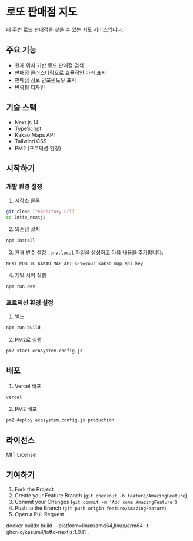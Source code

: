 # 로또 판매점 지도

내 주변 로또 판매점을 찾을 수 있는 지도 서비스입니다.

## 주요 기능

- 현재 위치 기반 로또 판매점 검색
- 판매점 클러스터링으로 효율적인 마커 표시
- 판매점 정보 인포윈도우 표시
- 반응형 디자인

## 기술 스택

- Next.js 14
- TypeScript
- Kakao Maps API
- Tailwind CSS
- PM2 (프로덕션 환경)

## 시작하기

### 개발 환경 설정

1. 저장소 클론
```bash
git clone [repository-url]
cd lotto_nextjs
```

2. 의존성 설치
```bash
npm install
```

3. 환경 변수 설정
`.env.local` 파일을 생성하고 다음 내용을 추가합니다:
```
NEXT_PUBLIC_KAKAO_MAP_API_KEY=your_kakao_map_api_key
```

4. 개발 서버 실행
```bash
npm run dev
```

### 프로덕션 환경 설정

1. 빌드
```bash
npm run build
```

2. PM2로 실행
```bash
pm2 start ecosystem.config.js
```

## 배포

1. Vercel 배포
```bash
vercel
```

2. PM2 배포
```bash
pm2 deploy ecosystem.config.js production
```

## 라이선스

MIT License

## 기여하기

1. Fork the Project
2. Create your Feature Branch (`git checkout -b feature/AmazingFeature`)
3. Commit your Changes (`git commit -m 'Add some AmazingFeature'`)
4. Push to the Branch (`git push origin feature/AmazingFeature`)
5. Open a Pull Request


docker buildx build --platform=linux/amd64,linux/arm64 -t ghcr.io/kasumil/lotto-nextjs:1.0.11 .